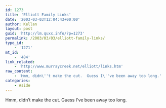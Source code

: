 ```yaml
---
id: 1273
title: 'Elliott Family Links'
date: '2003-03-03T12:04:43+00:00'
author: Kellan
layout: post
guid: 'http://lm.quxx.info/?p=1273'
permalink: /2003/03/03/elliott-family-links/
typo_id:
    - '1271'
mt_id:
    - '484'
link_related:
    - 'http://www.murraycreek.net/elliott/links.htm'
raw_content:
    - 'Hmm, didn\''t make the cut.  Guess I\''ve been away too long.'
categories:
    - Aside
---
```


Hmm, didn’t make the cut. Guess I’ve been away too long.